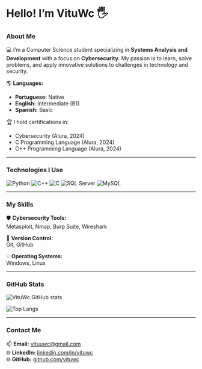 # Hello! I’m VituWc 🖐️

### About Me

💻 I’m a Computer Science student specializing in **Systems Analysis and Development** with a focus on **Cybersecurity**. My passion is to learn, solve problems, and apply innovative solutions to challenges in technology and security.

🌎 **Languages:**  
- **Portuguese:** Native  
- **English:** Intermediate (B1)  
- **Spanish:** Basic  

🏆 I hold certifications in:  
- Cybersecurity (Alura, 2024)  
- C Programming Language (Alura, 2024)  
- C++ Programming Language (Alura, 2024)  

---

### Technologies I Use

![Python](https://img.shields.io/badge/Python-3776AB?style=for-the-badge&logo=python&logoColor=white&color=30363d)
![C++](https://img.shields.io/badge/C%2B%2B-00599C?style=for-the-badge&logo=c%2B%2B&logoColor=white&color=30363d)
![C](https://img.shields.io/badge/C-00599C?style=for-the-badge&logo=c&logoColor=white&color=30363d)
![SQL Server](https://img.shields.io/badge/SQL_Server-CC2927?style=for-the-badge&logo=microsoft-sql-server&logoColor=white&color=30363d)
![MySQL](https://img.shields.io/badge/MySQL-4479A1?style=for-the-badge&logo=mysql&logoColor=white&color=30363d)

---

### My Skills  

🛡 **Cybersecurity Tools:**  
Metasploit, Nmap, Burp Suite, Wireshark  

🔧 **Version Control:**  
Git, GitHub  

💡 **Operating Systems:**  
Windows, Linux  

---

### GitHub Stats

![VituWc GitHub stats](https://github-readme-stats.vercel.app/api?username=vituwc&show_icons=true&theme=transparent)

![Top Langs](https://github-readme-stats.vercel.app/api/top-langs/?username=vituwc&layout=compact&theme=transparent)

---

### Contact Me  

📫 **Email:** vituuwc@gmail.com  
🌐 **LinkedIn:** [linkedin.com/in/vituwc](https://linkedin.com/in/vituwc)  
🌐 **GitHub:** [github.com/vituwc](https://github.com/vituwc)  
